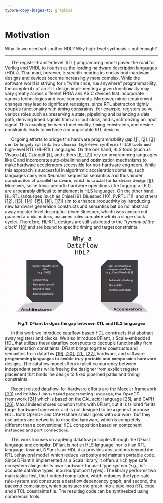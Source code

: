 ```yaml
---
typora-copy-images-to: graphics
---
```


# Motivation

Why do we need yet another HDL? Why high-level synthesis is not enough?

---

&nbsp;&nbsp;&nbsp;&nbsp; The register-transfer level (RTL) programming model paved the road for Verilog and VHDL to flourish as the leading hardware description languages (HDLs). That road, however, is steadily nearing its end as both hardware designs and devices become increasingly more complex. While the software world is striving for a "write once, run anywhere" programmability, the complexity of an RTL design implementing a given functionality may vary greatly across different FPGA and ASIC devices that incorporate various technologies and core components. Moreover, minor requirement changes may lead to significant redesigns, since RTL abstraction tightly couples functionality with timing constraints. For example, registers serve various roles such as preserving a state, pipelining and balancing a data path, deriving timed signals from an input clock, and synchronizing an input signal. This coupling between functionality, timing constraints, and device constraints leads to verbose and unportable RTL designs. 

&nbsp;&nbsp;&nbsp;&nbsp; Ongoing efforts to bridge this hardware programmability gap [[1]][Kapre2016], [[2]][Nane2016], [[3]][Windh2015] can be largely split into two classes: high-level synthesis (HLS) tools and high-level RTL (HL-RTL) languages. On the one hand, HLS tools (such as Vivado [[4]][Vivado2012], Catapult [[5]][graphics2008catapult], and others [[6]][Kavvadias2013], [[7]][synphony2015]) rely on programming languages like C and incorporate auto-pipelining and optimization mechanisms to make hardware accelerators accessible for non-hardware engineers. While this approach is successful in algorithmic acceleration domains, such languages carry von Neumann sequential semantics and thus hinder construction of parallel hardware, which is crucial for hardware design [[8]][Zhao2017]. Moreover, some trivial periodic hardware operations (like toggling a LED) are unbearably difficult to implement in HLS languages. On the other hand, HL-RTL languages (such as Chisel [[9]][Bachrach2012], Bluespec [[10]][nikhil2004bluespec], PyRTL [[11]][Clow2017], and others [[12]][Charles2016], [[13]][Liu2017], [[14]][jiang2018mamba], [[15]][decaluwe2004myhdl], [[16]][CxLang2014], [[17]][Lockhart2014]) aim to enhance productivity by introducing new hardware generation constructs and semantics but do not abstract away register-level description (even Bluespec, which uses concurrent guarded atomic actions, assumes rules complete within a single clock cycle). Therefore, HL-RTL designs are still subjected to the "*tyranny of the clock*" [[18]][Sutherland2012] and are bound to specific timing and target constraints.


<p align="center">
  <img src="../motivation/dfiant-bridges-the-gap.gif"><br>
  <b>Fig.1: DFiant bridges the gap between RTL and HLS languages</b><br>
</p>

&nbsp;&nbsp;&nbsp;&nbsp; In this work we introduce dataflow-based HDL constructs that abstract away registers and clocks. We also introduce DFiant, a Scala-embedded HDL that utilizes these dataflow constructs to decouple functionality from implementation constraints. DFiant brings together constructs and semantics from dataflow [[19]][le1986signal], [[20]][Thuau1991], [[21]][gurd1985manchester], [[22]][arvind1992id], hardware, and software programming languages to enable truly portable and composable hardware designs. The dataflow model offers implicit concurrency between independent paths while freeing the designer from explicit register placement that binds the design to fixed pipelined paths and timing constraints.  

&nbsp;&nbsp;&nbsp;&nbsp; Recent related dataflow-for-hardware efforts are the Maxeler framework [[23]][Pell2011] and its MaxJ Java-based programming language, the OpenDF framework [[24]][bhattacharyya2008opendf] which is based on the CAL actor language [[25]][eker2003cal], and CAPH [[26]][serot2011implementing]. MaxJ indeed shares common traits with DFiant, but it is tailored for its target hardware framework and is not designed to be a general purpose HDL. Both OpenDF and CAPH share similar goals with our work, but they use actors and networks to describe hardware, which is completely different than a conventional HDL composition based on component instances and port connections.

&nbsp;&nbsp;&nbsp;&nbsp; This work focuses on applying dataflow principles through the DFiant language and compiler. DFiant is *not* an HLS language, nor is it an RTL language. Instead, DFiant is an HDL that provides abstractions beyond the RTL behavioral model, which reduce verbosity and maintain portable code. Since DFiant is implemented as a Scala library, it offers a rich type safe ecosystem alongside its own hardware-focused type system (e.g., bit-accurate dataflow types, input/output port types). The library performs two main tasks: first, the frontend compilation, which enforces the type-safe rule-system and constructs a dataflow dependency graph; and second, the backend compilation, which translates the graph into a pipelined RTL code and a TCL constraints file. The resulting code can be synthesized using commercial tools. 



[Kapre2016]: https://ieeexplore.ieee.org/document/7577380	"Kapre, Nachiket, and Samuel Bayliss. &quot;Survey of domain-specific languages for FPGA computing.&quot; 2016 26th International Conference on Field Programmable Logic and Applications (FPL). IEEE, 2016."
[Nane2016]: https://ieeexplore.ieee.org/abstract/document/7368920/	"Nane, Razvan, et al. &quot;A survey and evaluation of FPGA high-level synthesis tools.&quot; IEEE Transactions on Computer-Aided Design of Integrated Circuits and Systems 35.10 (2015): 1591-1604."
[Windh2015]: https://ieeexplore.ieee.org/abstract/document/7086410/	"Windh, Skyler, et al. &quot;High-level language tools for reconfigurable computing.&quot; Proceedings of the IEEE 103.3 (2015): 390-408."
[Vivado2012]: https://www.xilinx.com/support/documentation/sw_manuals/xilinx2019_1/ug902-vivado-high-level-synthesis.pdf	"Vivado Design Suite User Guide: High-Level Synthesis"
[graphics2008catapult]: https://www.mentor.com/hls-lp/catapult-high-level-synthesis/c-systemc-hls	"Catapult® High-Level Synthesis"
[Kavvadias2013]: https://dl.acm.org/citation.cfm?id=2491865	"Kavvadias, Nikolaos, and Kostas Masselos. &quot;Hardware design space exploration using HercuLeS HLS.&quot; Proceedings of the 17th Panhellenic Conference on Informatics. ACM, 2013."
[synphony2015]: https://www.microsemi.com/product-directory/dev-tools/4899-synphony	"Synphony Model Compiler ME"
[Zhao2017]: https://arxiv.org/abs/1710.10290	"Zhao, Zhipeng, and James C. Hoe. &quot;Using Vivado-HLS for Structural Design: a NoC Case Study.&quot; arXiv preprint arXiv:1710.10290 (2017)."
[Bachrach2012]: https://ieeexplore.ieee.org/abstract/document/6241660/	"Bachrach, Jonathan, et al. &quot;Chisel: constructing hardware in a scala embedded language.&quot; DAC Design Automation Conference 2012. IEEE, 2012."
[nikhil2004bluespec]: https://ieeexplore.ieee.org/abstract/document/1459818/	"Nikhil, Rishiyur. &quot;Bluespec System Verilog: efficient, correct RTL from high level specifications.&quot; Proceedings. Second ACM and IEEE International Conference on Formal Methods and Models for Co-Design, 2004. MEMOCODE&#39;04.. IEEE, 2004."
[Charles2016]: http://spinalhdl.github.io/SpinalDoc	"Papon, Charles. &quot;SpinalHDL. url: https://github. com/SpinalHDL.&quot; SpinalHDL, 2016"
[Liu2017]: https://dl.acm.org/citation.cfm?id=3021762	"Liu, Yanqiang, et al. &quot;Scala Based FPGA Design Flow.&quot; Proceedings of the 2017 ACM/SIGDA International Symposium on Field-Programmable Gate Arrays. ACM, 2017."
[Clow2017]: https://ieeexplore.ieee.org/abstract/document/8056860/	"Clow, John, et al. &quot;A pythonic approach for rapid hardware prototyping and instrumentation.&quot; 2017 27th International Conference on Field Programmable Logic and Applications (FPL). IEEE, 2017."
[jiang2018mamba]: https://ieeexplore.ieee.org/abstract/document/8465576/	"Jiang, Shunning, Berkin Ilbeyi, and Christopher Batten. &quot;Mamba: closing the performance gap in productive hardware development frameworks.&quot; 2018 55th ACM/ESDA/IEEE Design Automation Conference (DAC). IEEE, 2018."
[decaluwe2004myhdl]: https://elibrary.ru/item.asp?id=8388956	"Decaluwe, Jan. &quot;MyHDL: a Python-Based Hardware Description Language.&quot; Linux journal 127 (2004): 84-87."
[CxLang2014]: http://cx-lang.org/	"Synflow: Cx Language"
[Lockhart2014]: https://dl.acm.org/citation.cfm?id=2742183	"Lockhart, Derek, Gary Zibrat, and Christopher Batten. &quot;PyMTL: A unified framework for vertically integrated computer architecture research.&quot; Proceedings of the 47th Annual IEEE/ACM International Symposium on Microarchitecture. IEEE Computer Society, 2014."
[Sutherland2012]: https://cacm.acm.org/magazines/2012/10/155552-the-tyranny-of-the-clock/fulltext	"Sutherland, I. The tyranny of the clock. Commun. ACM 55, 10 (Oct. 2012), 35–36."
[le1986signal]: https://ieeexplore.ieee.org/abstract/document/1164809/	"Le Guernic, Paul, et al. &quot;Signal--A data flow-oriented language for signal processing.&quot; IEEE transactions on acoustics, speech, and signal processing 34.2 (1986): 362-374."
[Thuau1991]: https://link.springer.com/chapter/10.1007/978-1-4471-3544-9_17	"Thuau, Ghislaine, and Daniel Pilaud. &quot;Using the declarative language Lustre for circuit verification.&quot; Designing Correct Circuits. Springer, London, 1991. 313-331."
[gurd1985manchester]: http://citeseerx.ist.psu.edu/viewdoc/download?doi=10.1.1.587.5154&amp;rep=rep1&amp;type=pdf	"Gurd, John R., Chris C. Kirkham, and Ian Watson. &quot;The Manchester prototype dataflow computer.&quot; Communications of the ACM 28.1 (1985): 34-52."
[arvind1992id]: https://www.sciencedirect.com/science/article/pii/B9780444881359500103	"Arvind, Rishiyur S. Nikhil. &quot;Id: A language with implicit parallelism.&quot; A Comparative Study of Parallel Programming Languages. North-Holland, 1992. 169-215."
[Pell2011]: https://dl.acm.org/citation.cfm?id=2082172	"Pell, Oliver, and Oskar Mencer. &quot;Surviving the end of frequency scaling with reconfigurable dataflow computing.&quot; ACM SIGARCH Computer Architecture News 39.4 (2011): 60-65."
[bhattacharyya2008opendf]: https://dl.acm.org/citation.cfm?id=1556449	"Bhattacharyya, Shuvra S., et al. &quot;OpenDF: a dataflow toolset for reconfigurable hardware and multicore systems.&quot; ACM SIGARCH Computer Architecture News 36.5 (2008): 29-35."
[eker2003cal]: https://embedded.eecs.berkeley.edu/caltrop/docs/LanguageReport/CLR-1.0-r1.pdf	"Eker, Johan, and Jorn Janneck. CAL language report. Vol. 3. Tech. Rep. ERL Technical Memo UCB/ERL, 2003."
[serot2011implementing]: https://ieeexplore.ieee.org/abstract/document/6044796/	"Serot, Jocelyn, Francois Berry, and Sameer Ahmed. &quot;Implementing stream-processing applications on fpgas: A dsl-based approach.&quot; 2011 21st International Conference on Field Programmable Logic and Applications. IEEE, 2011."

